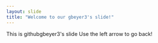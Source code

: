 ```yaml
---
layout: slide
title: "Welcome to our gbeyer3's slide!"
---
```

This is githubgbeyer3's slide
Use the left arrow to go back!
